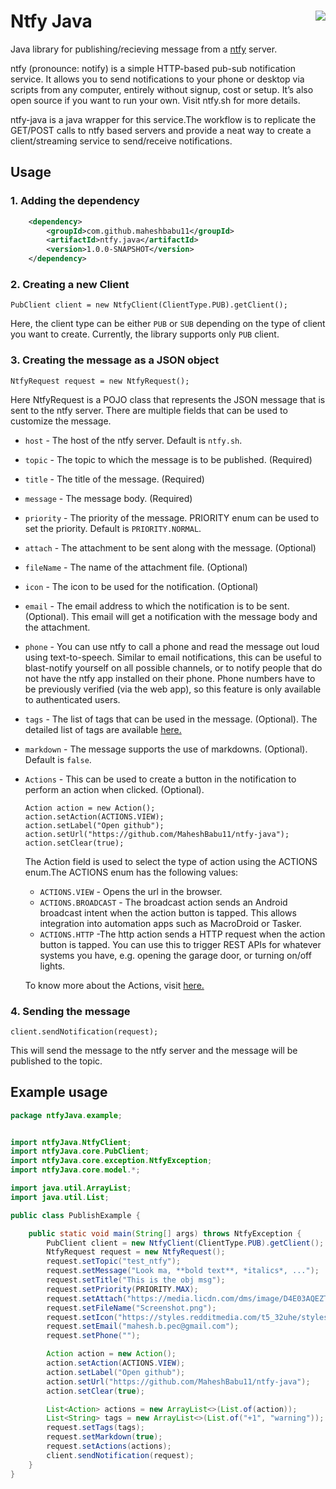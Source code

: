 
# Ntfy Java  <img align="right" src="https://github.com/binwiederhier/ntfy/blob/main/web/public/static/images/ntfy.png">

Java library for publishing/recieving message from a [ntfy](https://github.com/binwiederhier/ntfy) server.

ntfy (pronounce: notify) is a simple HTTP-based pub-sub notification service. It allows you to send notifications to your 
phone or desktop via scripts from any computer, entirely without signup, cost or setup. It’s also open source if you want 
to run your own. Visit ntfy.sh for more details.

ntfy-java is a java wrapper for this service.The workflow is to replicate the GET/POST calls to ntfy based servers and 
provide a neat way to create a client/streaming service to send/receive notifications.

## Usage

### 1. Adding the dependency
```xml
    <dependency>
        <groupId>com.github.maheshbabu11</groupId>
        <artifactId>ntfy.java</artifactId>
        <version>1.0.0-SNAPSHOT</version>
    </dependency>
````
### 2. Creating a new Client
    
    PubClient client = new NtfyClient(ClientType.PUB).getClient();

Here, the client type can be either `PUB` or `SUB` depending on the type of client you want to create.
Currently, the library supports only `PUB` client.

### 3. Creating the message as a JSON object

    NtfyRequest request = new NtfyRequest();

Here NtfyRequest is a POJO class that represents the JSON message that is sent to the ntfy server.
There are multiple fields that can be used to customize the message.

* `host` - The host of the ntfy server. Default is `ntfy.sh`.
* `topic` - The topic to which the message is to be published. (Required)
* `title` - The title of the message. (Required)
* `message` - The message body. (Required)
* `priority` - The priority of the message. PRIORITY enum can be used to set the priority. Default is `PRIORITY.NORMAL`.
* `attach` - The attachment to be sent along with the message. (Optional)
* `fileName` - The name of the attachment file. (Optional)
* `icon` - The icon to be used for the notification. (Optional)
* `email` - The email address to which the notification is to be sent. (Optional). This email will get a notification 
  with the message body and the attachment.
* `phone` - You can use ntfy to call a phone and read the message out loud using text-to-speech. Similar to email notifications, 
this can be useful to blast-notify yourself on all possible channels, or to notify people that do not have the ntfy app installed on their phone.
Phone numbers have to be previously verified (via the web app), so this feature is only available to authenticated users.
* `tags` - The list of tags that can be used in the message. (Optional). The detailed list of tags are available [here.](https://docs.ntfy.sh/publish/#tags-emojis)
* `markdown` - The message supports the use of markdowns. (Optional). Default is `false`.
* `Actions` - This can be used to create a button in the notification to perform an action when clicked. (Optional).
  ```
  Action action = new Action();
  action.setAction(ACTIONS.VIEW);
  action.setLabel("Open github");
  action.setUrl("https://github.com/MaheshBabu11/ntfy-java");
  action.setClear(true);
  ```
  The Action field is used to select the type of action using the ACTIONS enum.The ACTIONS enum has the following values:
  * `ACTIONS.VIEW` - Opens the url in the browser.
  * `ACTIONS.BROADCAST` - The broadcast action sends an Android broadcast intent when the action button is tapped. This allows integration into automation apps such as MacroDroid or Tasker.
  * `ACTIONS.HTTP` -The http action sends a HTTP request when the action button is tapped. You can use this to trigger REST APIs for whatever systems you have, e.g. opening the garage door, or turning on/off lights.

  To know more about the Actions, visit [here.](https://docs.ntfy.sh/publish/#action-buttons)
### 4. Sending the message

    client.sendNotification(request);

This will send the message to the ntfy server and the message will be published to the topic.

## Example usage
```java
package ntfyJava.example;


import ntfyJava.NtfyClient;
import ntfyJava.core.PubClient;
import ntfyJava.core.exception.NtfyException;
import ntfyJava.core.model.*;

import java.util.ArrayList;
import java.util.List;

public class PublishExample {

    public static void main(String[] args) throws NtfyException {
        PubClient client = new NtfyClient(ClientType.PUB).getClient();
        NtfyRequest request = new NtfyRequest();
        request.setTopic("test_ntfy");
        request.setMessage("Look ma, **bold text**, *italics*, ...");
        request.setTitle("This is the obj msg");
        request.setPriority(PRIORITY.MAX);
        request.setAttach("https://media.licdn.com/dms/image/D4E03AQEZTNXuX3kG7g/profile-displayphoto-shrink_400_400/0/1669618932666?e=1699488000&v=beta&t=q2z_UDFvwTZa02SligKZqgwk66BjuXQZxWtQF_K1Jqw");
        request.setFileName("Screenshot.png");
        request.setIcon("https://styles.redditmedia.com/t5_32uhe/styles/communityIcon_xnt6chtnr2j21.png");
        request.setEmail("mahesh.b.pec@gmail.com");
        request.setPhone("");

        Action action = new Action();
        action.setAction(ACTIONS.VIEW);
        action.setLabel("Open github");
        action.setUrl("https://github.com/MaheshBabu11/ntfy-java");
        action.setClear(true);

        List<Action> actions = new ArrayList<>(List.of(action));
        List<String> tags = new ArrayList<>(List.of("+1", "warning"));
        request.setTags(tags);
        request.setMarkdown(true);
        request.setActions(actions);
        client.sendNotification(request);
    }
}

```